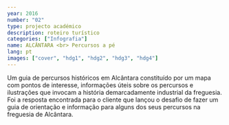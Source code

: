 ```yaml
---
year: 2016
number: "02"
type: projecto académico
description: roteiro turístico
categories: ["Infografia"]
name: ALCÂNTARA <br> Percursos a pé
lang: pt
images: ["cover", "hdg1", "hdg2", "hdg3", "hdg4"]
---
```

Um guia de percursos históricos em Alcântara constituído por um mapa com pontos de interesse, informações úteis sobre os percursos e ilustrações que invocam a história demarcadamente industrial da freguesia. Foi a resposta encontrada para o cliente que lançou o desafio de fazer um guia de orientação e informação para alguns dos seus percursos na freguesia de Alcântara.
